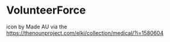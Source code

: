 # VolunteerForce
icon by Made AU via the https://thenounproject.com/elki/collection/medical/?i=1580604
